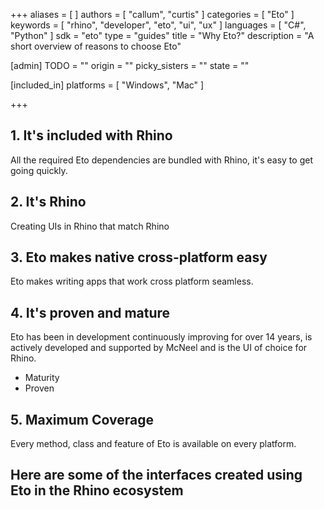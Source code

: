 +++
aliases = [ ]
authors = [ "callum", "curtis" ]
categories = [ "Eto" ]
keywords = [ "rhino", "developer", "eto", "ui", "ux" ]
languages = [ "C#", "Python" ]
sdk = "eto"
type = "guides"
title = "Why Eto?"
description = "A short overview of reasons to choose Eto"

[admin]
TODO = ""
origin = ""
picky_sisters = ""
state = ""

[included_in]
platforms = [ "Windows", "Mac" ]

+++
<!-- Sizing, automatic, manual etc. -->

## 1. It's included with Rhino
All the required Eto dependencies are bundled with Rhino, it's easy to get going quickly.

## 2. It's Rhino
Creating UIs in Rhino that match Rhino 

## 3. Eto makes native cross-platform easy
Eto makes writing apps that work cross platform seamless.

## 4. It's proven and mature
Eto has been in development continuously improving for over 14 years, is actively developed and supported by McNeel and is the UI of choice for Rhino.
- Maturity
- Proven

## 5. Maximum Coverage
Every method, class and feature of Eto is available on every platform.

## Here are some of the interfaces created using Eto in the Rhino ecosystem

<!-- TODO : grab screenshots and ask permissions (Lands Design is a good example!) -->